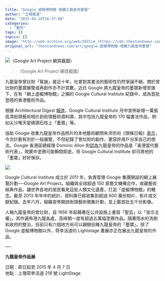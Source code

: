 ```yaml
---
title: "Google 虛擬博物館 增藏九龍皇帝墨寶"
author: "立場報道"
date: "2015-03-29T16:37:00"
categories:
  - "藝術"
tags: []
topics: []
image: "http://web.archive.org/web/2021im_/https://cdn.thestandnews.com/media/photos/cache/google-street-art_xbOPJ_1200x0.png"
original_url: "thestandnews.com/art/google-虛擬博物館-增藏九龍皇帝墨寶"
---
```

![（Google Art Project 網頁截圖）](http://web.archive.org/web/2021im_/https://cdn.thestandnews.com/media/photos/cache/google-street-art_xbOPJ_1200x0.png)

> （Google Art Project 網頁截圖）

九龍皇帝曾灶財「駕崩」接近十年，社會對其書法的藝術性仍然爭論不絕，關於曾灶財的墨寶展覽或再創作亦不計其數。近日 Google 將九龍皇帝的墨寶新增至旗下，在有「網上虛擬博物館」之稱的 Google Cultural Institute 紀錄中，成為首批登陸的香港藝術作品。

根據 Architectural Digest [報道](http://web.archive.org/web/20210628143040/http://www.architecturaldigest.com/blogs/daily/2015/03/google-street-art-project)，Google Cultural Institute 月中宣佈新增一萬張高清街頭藝術相片到街頭藝術資料庫，其中包括九龍皇帝的 170 幅書法作品，例如尖沙嘴天星碼頭石柱上「墨寶」等。

協助 Google 收集九龍皇帝作品照片的本地藝術顧問朱沛宗向《頭條日報》[表示](http://web.archive.org/web/20210628143040/http://www.stheadline.com/inews-content.php?cat=a&nid=951624)，今次計劃有別於一般展覽，不但紀錄了曾灶財的創作，更容許用戶分享自己的想法。Google 香港區總經理 Dominic Allon 則[認為](http://web.archive.org/web/20210628143040/http://news.stheadline.com/dailynews/headline_news_detail_columnist.asp?id=324640&section_name=wtt&kw=0)九龍皇帝的作品是「香港當代藝術代表」，現實中塗鴉可能瞬間即逝，但 Google Cultural Institute 卻可將他的「墨寶」好好保存。

[![](http://web.archive.org/web/2021im_/https://cdn.thestandnews.com/media/photos/cache/11086791_10152858289056656_1575101145_o_I413R_1200x0.jpg)](http://web.archive.org/web/20210628143040/https://cdn.thestandnews.com/media/photos/cache/11086791_10152858289056656_1575101145_o_I413R_1200x0.jpg)

Google Cultural Institute 成立於 2011 年，負責管理 Google 集團開設的網上展覽計劃──Google Art Project。組織與全球超過 150 家藝文機構合作，收藏藝術經典作品，讓世界各地的居民看見這些人類文化遺產，打造「虛擬博物館」的概念。截至 2013 年年中的統計，資料庫已經收集到超過 600 萬份相片、影片或文獻紀錄。去年六月，組織宣佈開啟街頭藝術徵集計劃，並上載首批五千份影像。

人稱九龍皇帝的曾灶財，自 1956 年起藉著在公共設施上書寫「聖旨」以「宣示主權」。其作遍佈港九龍各處，高峰期一度有超過五萬幅塗鴉作品。隨著雨水的洗刷和政府的整治，目前只有六個地方尚可以親眼目睹九龍皇帝的「墨寶」。除了 Google 虛擬博物館以外，荷李活道的 Lightstage 畫展亦正在展出九龍皇帝的作品。

──

**九龍皇帝作品展**

日期：即日起至 2015 年 4 月 7 日  
地點：上環荷李活道 218 號 LightStage